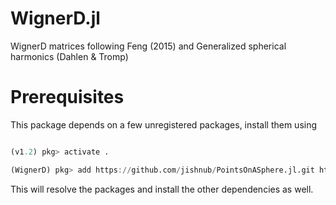 # WignerD.jl
WignerD matrices following Feng (2015) and Generalized spherical harmonics (Dahlen &amp; Tromp)

# Prerequisites

This package depends on a few unregistered packages, install them using 

```julia

(v1.2) pkg> activate .

(WignerD) pkg> add https://github.com/jishnub/PointsOnASphere.jl.git https://github.com/jishnub/TwoPointFunctions.jl.git https://github.com/jishnub/SphericalHarmonics.jl.git
```

This will resolve the packages and install the other dependencies as well.

